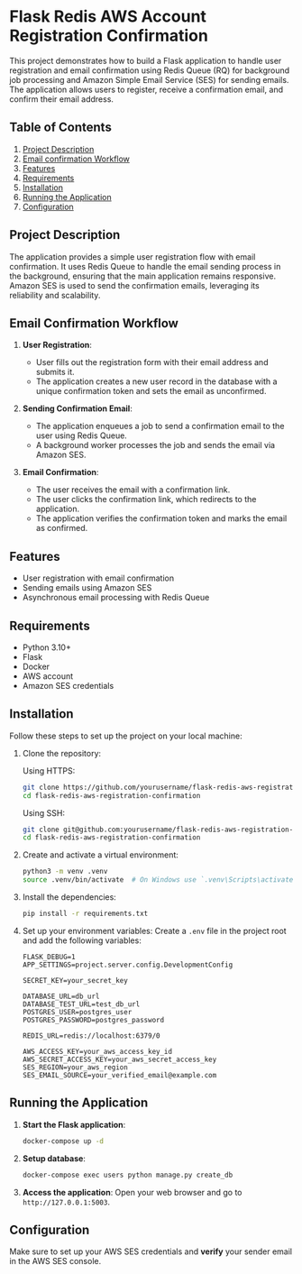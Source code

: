 # Flask Redis AWS Account Registration Confirmation
This project demonstrates how to build a Flask application to handle user registration and email confirmation using Redis Queue (RQ) for background job processing and Amazon Simple Email Service (SES) for sending emails. The application allows users to register, receive a confirmation email, and confirm their email address.

## Table of Contents

1. [Project Description](#project-description)
2. [Email confirmation Workflow](#email-confirmation-workflow)
3. [Features](#features)
4. [Requirements](#requirements)
5. [Installation](#installation)
6. [Running the Application](#running-the-application)  
7. [Configuration](#configuration)

## Project Description
The application provides a simple user registration flow with email confirmation. It uses Redis Queue to handle the email sending process in the background, ensuring that the main application remains responsive. Amazon SES is used to send the confirmation emails, leveraging its reliability and scalability.

## Email Confirmation Workflow

1. **User Registration**:
    - User fills out the registration form with their email address and submits it.
    - The application creates a new user record in the database with a unique confirmation token and sets the email as unconfirmed.

2. **Sending Confirmation Email**:
    - The application enqueues a job to send a confirmation email to the user using Redis Queue.
    - A background worker processes the job and sends the email via Amazon SES.

3. **Email Confirmation**:
    - The user receives the email with a confirmation link.
    - The user clicks the confirmation link, which redirects to the application.
    - The application verifies the confirmation token and marks the email as confirmed.

## Features

- User registration with email confirmation
- Sending emails using Amazon SES
- Asynchronous email processing with Redis Queue

## Requirements

- Python 3.10+
- Flask
- Docker
- AWS account
- Amazon SES credentials

## Installation
Follow these steps to set up the project on your local machine:

1. Clone the repository:

    Using HTTPS:
    ```bash
    git clone https://github.com/yourusername/flask-redis-aws-registration-confirmation.git
    cd flask-redis-aws-registration-confirmation
    ```

    Using SSH:
    ```bash
    git clone git@github.com:yourusername/flask-redis-aws-registration-confirmation.git
    cd flask-redis-aws-registration-confirmation
    ```

2. Create and activate a virtual environment:

    ```sh
    python3 -m venv .venv
    source .venv/bin/activate  # On Windows use `.venv\Scripts\activate`
    ```

3. Install the dependencies:

    ```sh
    pip install -r requirements.txt
    ```
4. Set up your environment variables:
    Create a `.env` file in the project root and add the following variables:
    ```plaintext
    FLASK_DEBUG=1
    APP_SETTINGS=project.server.config.DevelopmentConfig
    
    SECRET_KEY=your_secret_key
    
    DATABASE_URL=db_url
    DATABASE_TEST_URL=test_db_url
    POSTGRES_USER=postgres_user
    POSTGRES_PASSWORD=postgres_password    
    
    REDIS_URL=redis://localhost:6379/0
    
    AWS_ACCESS_KEY=your_aws_access_key_id
    AWS_SECRET_ACCESS_KEY=your_aws_secret_access_key
    SES_REGION=your_aws_region
    SES_EMAIL_SOURCE=your_verified_email@example.com
    ```
## Running the Application

1. **Start the Flask application**:
   ```bash
   docker-compose up -d
   ```

2. **Setup database**:
    ```bash
   docker-compose exec users python manage.py create_db
   ```

3. **Access the application**:
    Open your web browser and go to `http://127.0.0.1:5003`.

## Configuration

Make sure to set up your AWS SES credentials and **verify** your sender email in the AWS SES console.
